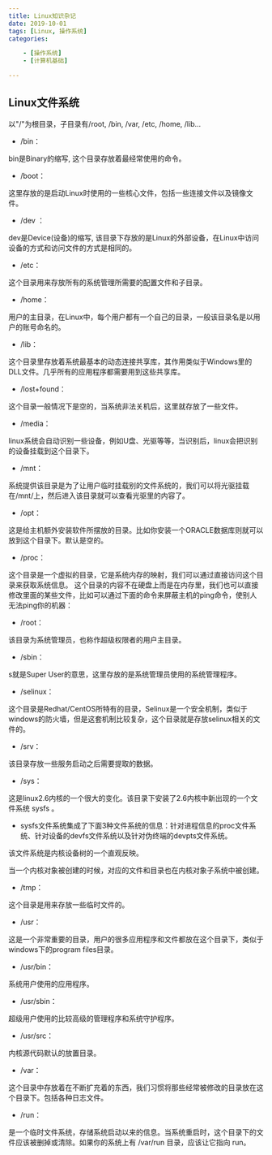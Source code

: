 ```yaml
---
title: Linux知识杂记
date: 2019-10-01
tags: [Linux, 操作系统]
categories: 

    - [操作系统]
    - [计算机基础]

---
```


## Linux文件系统

以"/"为根目录，子目录有/root, /bin, /var, /etc, /home, /lib...  

* /bin：

bin是Binary的缩写, 这个目录存放着最经常使用的命令。

* /boot：

这里存放的是启动Linux时使用的一些核心文件，包括一些连接文件以及镜像文件。

* /dev ：

dev是Device(设备)的缩写, 该目录下存放的是Linux的外部设备，在Linux中访问设备的方式和访问文件的方式是相同的。

* /etc：

这个目录用来存放所有的系统管理所需要的配置文件和子目录。

* /home：

用户的主目录，在Linux中，每个用户都有一个自己的目录，一般该目录名是以用户的账号命名的。

* /lib：

这个目录里存放着系统最基本的动态连接共享库，其作用类似于Windows里的DLL文件。几乎所有的应用程序都需要用到这些共享库。

* /lost+found：

这个目录一般情况下是空的，当系统非法关机后，这里就存放了一些文件。

* /media：

linux系统会自动识别一些设备，例如U盘、光驱等等，当识别后，linux会把识别的设备挂载到这个目录下。

* /mnt：

系统提供该目录是为了让用户临时挂载别的文件系统的，我们可以将光驱挂载在/mnt/上，然后进入该目录就可以查看光驱里的内容了。

* /opt：

 这是给主机额外安装软件所摆放的目录。比如你安装一个ORACLE数据库则就可以放到这个目录下。默认是空的。

* /proc：

这个目录是一个虚拟的目录，它是系统内存的映射，我们可以通过直接访问这个目录来获取系统信息。
这个目录的内容不在硬盘上而是在内存里，我们也可以直接修改里面的某些文件，比如可以通过下面的命令来屏蔽主机的ping命令，使别人无法ping你的机器：

* /root：

该目录为系统管理员，也称作超级权限者的用户主目录。

* /sbin：

s就是Super User的意思，这里存放的是系统管理员使用的系统管理程序。

* /selinux：

 这个目录是Redhat/CentOS所特有的目录，Selinux是一个安全机制，类似于windows的防火墙，但是这套机制比较复杂，这个目录就是存放selinux相关的文件的。

* /srv：

 该目录存放一些服务启动之后需要提取的数据。

* /sys：

 这是linux2.6内核的一个很大的变化。该目录下安装了2.6内核中新出现的一个文件系统 sysfs 。

* sysfs文件系统集成了下面3种文件系统的信息：针对进程信息的proc文件系统、针对设备的devfs文件系统以及针对伪终端的devpts文件系统。

该文件系统是内核设备树的一个直观反映。

当一个内核对象被创建的时候，对应的文件和目录也在内核对象子系统中被创建。

* /tmp：

这个目录是用来存放一些临时文件的。

* /usr：

 这是一个非常重要的目录，用户的很多应用程序和文件都放在这个目录下，类似于windows下的program files目录。

* /usr/bin：

系统用户使用的应用程序。

* /usr/sbin：

超级用户使用的比较高级的管理程序和系统守护程序。

* /usr/src：

内核源代码默认的放置目录。

* /var：

这个目录中存放着在不断扩充着的东西，我们习惯将那些经常被修改的目录放在这个目录下。包括各种日志文件。

* /run：

是一个临时文件系统，存储系统启动以来的信息。当系统重启时，这个目录下的文件应该被删掉或清除。如果你的系统上有 /var/run 目录，应该让它指向 run。
